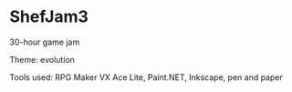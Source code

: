 # ShefJam3

30-hour game jam

Theme: evolution

Tools used: RPG Maker VX Ace Lite, Paint.NET, Inkscape, pen and paper
